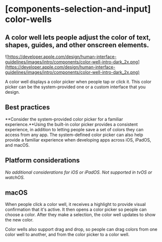 # **[components-selection-and-input] color-wells**

## A color well lets people adjust the color of text, shapes, guides, and other onscreen elements.

![https://developer.apple.com/design/human-interface-guidelines/images/intro/components/color-well-intro-dark_2x.png](https://developer.apple.com/design/human-interface-guidelines/images/intro/components/color-well-intro-dark_2x.png)

A color well displays a color picker when people tap or click it. This color picker can be the system-provided one or a custom interface that you design.

## **Best practices**

**Consider the system-provided color picker for a familiar experience.**Using the built-in color picker provides a consistent experience, in addition to letting people save a set of colors they can access from any app. The system-defined color picker can also help provide a familiar experience when developing apps across iOS, iPadOS, and macOS.

## **Platform considerations**

*No additional considerations for iOS or iPadOS. Not supported in tvOS or watchOS.*

## **macOS**

When people click a color well, it receives a highlight to provide visual confirmation that it's active. It then opens a color picker so people can choose a color. After they make a selection, the color well updates to show the new color.

Color wells also support drag and drop, so people can drag colors from one color well to another, and from the color picker to a color well.
